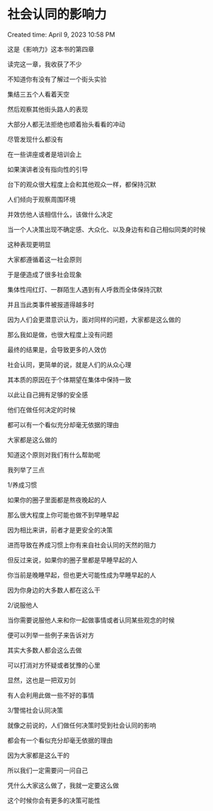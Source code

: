 # 社会认同的影响力

Created time: April 9, 2023 10:58 PM

这是《影响力》这本书的第四章

读完这一章，我收获了不少

不知道你有没有了解过一个街头实验

集结三五个人看着天空

然后观察其他街头路人的表现

大部分人都无法拒绝也顺着抬头看看的冲动

尽管发现什么都没有

在一些讲座或者是培训会上

如果演讲者没有指向性的引导

台下的观众很大程度上会和其他观众一样，都保持沉默

人们倾向于观察周围环境

并效仿他人该相信什么，该做什么决定

当一个人决策出现不确定感、大众化、以及身边有和自己相似同类的时候

这种表现更明显

大家都遵循着这一社会原则

于是便造成了很多社会现象

集体性闯红灯、一群陌生人遇到有人呼救而全体保持沉默

并且当此类事件被报道得越多时

因为人们会更潜意识认为，面对同样的问题，大家都是这么做的

那么我如是做，也很大程度上没有问题

最终的结果是，会导致更多的人效仿

社会认同，更简单的说，就是人们的从众心理

其本质的原因在于个体期望在集体中保持一致

以此让自己拥有足够的安全感

他们在做任何决定的时候

都可以有一个看似充分却毫无依据的理由

大家都是这么做的

知道这个原则对我们有什么帮助呢

我列举了三点

1/养成习惯

如果你的圈子里面都是熬夜晚起的人

那么很大程度上你可能也做不到早睡早起

因为相比来讲，前者才是更安全的决策

进而导致在养成习惯上你有来自社会认同的天然的阻力

但反过来说，如果你的圈子里都是早睡早起的人

你当前是晚睡早起，但也更大可能性成为早睡早起的人

因为你身边的大多数人都在这么干

2/说服他人

当你需要说服他人来和你一起做事情或者认同某些观念的时候

便可以列举一些例子来告诉对方

其实大多数人都会这么去做

可以打消对方怀疑或者犹豫的心里

显然，这也是一把双刃剑

有人会利用此做一些不好的事情

3/警惕社会认同决策

就像之前说的，人们做任何决策时受到社会认同的影响

都会有一个看似充分却毫无依据的理由

因为大家都是这么干的

所以我们一定需要问一问自己

凭什么大家这么做了，我就一定要这么做

这个时候你会有更多的决策可能性
